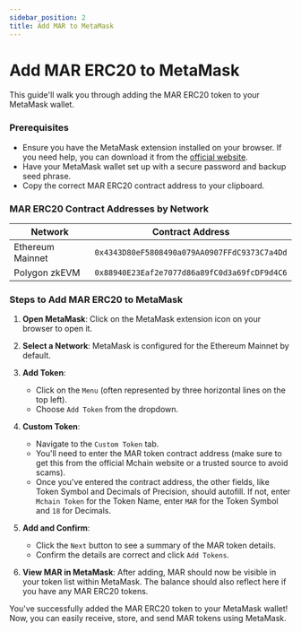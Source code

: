 ```yaml
---
sidebar_position: 2
title: Add MAR to MetaMask
---
```


# Add MAR ERC20 to MetaMask

This guide'll walk you through adding the MAR ERC20 token to your MetaMask wallet.

### Prerequisites

- Ensure you have the MetaMask extension installed on your browser. If you need help, you can download it from the [official website](https://metamask.io/).
- Have your MetaMask wallet set up with a secure password and backup seed phrase.
- Copy the correct MAR ERC20 contract address to your clipboard.

### MAR ERC20 Contract Addresses by Network

| Network     | Contract Address |
|-------------|------------------|
| Ethereum Mainnet | `0x4343D80eF5808490a079AA0907FFdC9373C7a4Dd` |
| Polygon zkEVM | `0x88940E23Eaf2e7077d86a89fC0d3a69fcDF9d4C6` |

### Steps to Add MAR ERC20 to MetaMask

1. **Open MetaMask**: Click on the MetaMask extension icon on your browser to open it.

2. **Select a Network**: MetaMask is configured for the Ethereum Mainnet by default.

3. **Add Token**: 
    - Click on the `Menu` (often represented by three horizontal lines on the top left).
    - Choose `Add Token` from the dropdown.

4. **Custom Token**: 
    - Navigate to the `Custom Token` tab.
    - You'll need to enter the MAR token contract address (make sure to get this from the official Mchain website or a trusted source to avoid scams). 
    - Once you've entered the contract address, the other fields, like Token Symbol and Decimals of Precision, should autofill. If not, enter `Mchain Token` for the Token Name, enter `MAR` for the Token Symbol and `18` for Decimals.

5. **Add and Confirm**: 
    - Click the `Next` button to see a summary of the MAR token details.
    - Confirm the details are correct and click `Add Tokens`.

6. **View MAR in MetaMask**: After adding, MAR should now be visible in your token list within MetaMask. The balance should also reflect here if you have any MAR ERC20 tokens.

You've successfully added the MAR ERC20 token to your MetaMask wallet! Now, you can easily receive, store, and send MAR tokens using MetaMask.

